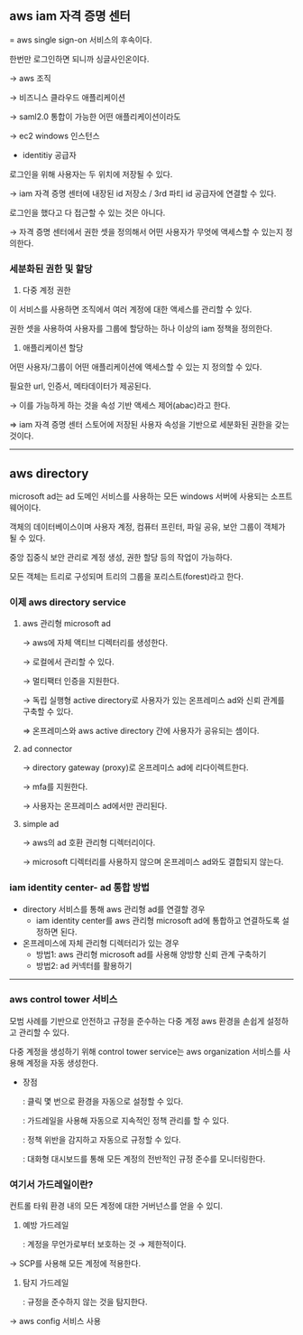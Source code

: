 ## aws iam 자격 증명 센터

=  aws single sign-on 서비스의 후속이다.

한번만 로그인하면 되니까 싱글사인온이다.

→ aws 조직

→ 비즈니스 클라우드 애플리케이션

→ saml2.0 통합이 가능한 어떤 애플리케이션이라도

→ ec2 windows 인스턴스

- identitiy 공급자

로그인을 위해 사용자는 두 위치에 저장될 수 있다.

→ iam 자격 증명 센터에 내장된 id 저장소 / 3rd 파티 id 공급자에 연결할 수 있다.

로그인을 했다고 다 접근할 수 있는 것은 아니다.

→ 자격 증명 센터에서 권한 셋을 정의해서 어떤 사용자가 무엇에 액세스할 수 있는지 정의한다.

### 세분화된 권한 및 할당

1. 다중 계정 권한

이 서비스를 사용하면 조직에서 여러 계정에 대한 액세스를 관리할 수 있다.

권한 셋을 사용하여 사용자를 그룹에 할당하는 하나 이상의 iam  정책을 정의한다.

1. 애플리케이션 할당

어떤 사용자/그룹이 어떤 애플리케이션에 액세스할 수 있는 지 정의할 수 있다.

필요한 url, 인증서, 메타데이터가 제공된다.

→ 이를 가능하게 하는 것을 속성 기반 액세스 제어(abac)라고 한다.

⇒ iam 자격 증명 센터 스토어에 저장된 사용자 속성을 기반으로 세분화된 권한을 갖는 것이다.

---

## aws directory

microsoft ad는 ad 도메인 서비스를 사용하는 모든 windows 서버에 사용되는 소프트웨어이다.

객체의 데이터베이스이며 사용자 계정, 컴퓨터 프린터, 파일 공유, 보안 그룹이 객체가 될 수 있다.

중앙 집중식 보안 관리로 계정 생성, 권한 할당 등의 작업이 가능하다.

모든 객체는 트리로 구성되며 트리의 그룹을 포리스트(forest)라고 한다.

### 이제 aws directory service

1. aws 관리형 microsoft ad

   → aws에 자체 액티브 디렉터리를 생성한다.

   → 로컬에서 관리할 수 있다.

   → 멀티팩터 인증을 지원한다.

   → 독립 실행형 active directory로 사용자가 있는 온프레미스 ad와 신뢰 관계를 구축할 수 있다.

   ⇒ 온프레미스와 aws active directory 간에 사용자가 공유되는 셈이다.

2. ad connector

   → directory gateway (proxy)로 온프레미스 ad에 리다이렉트한다.

   → mfa를 지원한다.

   → 사용자는 온프레미스 ad에서만 관리된다.

3. simple ad

   → aws의 ad 호환 관리형 디렉터리이다.

   → microsoft 디렉터리를 사용하지 않으며 온프레미스 ad와도 결합되지 않는다.


### iam identity center-  ad 통합 방법

- directory 서비스를 통해 aws 관리형 ad를 연결할 경우
    - iam identity center를 aws 관리형 microsoft ad에 통합하고 연결하도록 설정하면 된다.
- 온프레미스에 자체 관리형 디렉터리가 있는 경우
    - 방법1: aws 관리형 microsoft ad를 사용해 양방향 신뢰 관계 구축하기
    - 방법2: ad 커넥터를 활용하기


---

### aws control tower 서비스

모범 사례를 기반으로 안전하고 규정을 준수하는 다중 계정 aws 환경을 손쉽게 설정하고 관리할 수 있다.

다중 계정을 생성하기 위해 control tower service는 aws organization 서비스를 사용해 계정을 자동 생성한다.

- 장점

  : 클릭 몇 번으로 환경을 자동으로 설정할 수 있다.

  : 가드레일을 사용해 자동으로 지속적인 정책 관리를 할 수 있다.

  : 정책 위반을 감지하고 자동으로 규정할 수 있다.

  : 대화형 대시보드를 통해 모든 계정의 전반적인 규정 준수를 모니터링한다.

### 여기서 가드레일이란?

컨트롤 타워 환경 내의 모든 계정에 대한 거버넌스를 얻을 수 있디.

1. 예방 가드레일

   : 계정을 무언가로부터 보호하는 것 → 제한적이다.

→ SCP를 사용해 모든 계정에 적용한다.

1. 탐지 가드레일

   : 규정을 준수하지 않는 것을 탐지한다.

→ aws config 서비스 사용